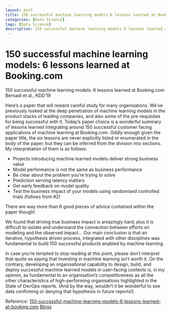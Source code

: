 ```yaml
---
layout: post
title: 150 successful machine learning models 6 lessons learned at Booking.com
categories: [Data Science]
tags: [Data Science]
description: 150 successful machine learning models 6 lessons learned at Booking.com
---
```


# 150 successful machine learning models: 6 lessons learned at Booking.com

150 successful machine learning models: 6 lessons learned at Booking.com Bernadi et al., KDD’19

Here’s a paper that will reward careful study for many organisations. We’ve previously looked at the deep penetration of machine learning models in the product stacks of leading companies, and also some of the pre-requisites for being successful with it. Today’s paper choice is a wonderful summary of lessons learned integrating around 150 successful customer facing applications of machine learning at Booking.com. Oddly enough given the paper title, the six lessons are never explicitly listed or enumerated in the body of the paper, but they can be inferred from the division into sections. My interpretation of them is as follows:

- Projects introducing machine learned models deliver strong business value
- Model performance is not the same as business performance
- Be clear about the problem you’re trying to solve
- Prediction serving latency matters
- Get early feedback on model quality
- Test the business impact of your models using randomised controlled trials (follows from #2)

There are way more than 6 good pieces of advice contained within the paper though!

We found that driving true business impact is amazingly hard, plus it is difficult to isolate and understand the connection between efforts on modeling and the observed impact… Our main conclusion is that an iterative, hypothesis driven process, integrated with other disciplines was fundamental to build 150 successful products enabled by machine learning.

In case you’re tempted to stop reading at this point, please don’t interpret that quote as saying that investing in machine learning isn’t worth it. On the contrary, developing an organisational capability to design, build, and deploy successful machine learned models in user-facing contexts is, in my opinion, as fundamental to an organisation’s competitiveness as all the other characteristics of high-performing organisations highlighted in the State of DevOps reports. (And by the way, wouldn’t it be wonderful to see data confirming or denying that hypothesis in future reports!).

Reference:
[150-successful-machine-learning-models-6-lessons-learned-at-booking.com](https://www.kdd.org/kdd2019/accepted-papers/view/150-successful-machine-learning-models-6-lessons-learned-at-booking.com)
[Blogs](https://blog.acolyer.org/2019/10/07/150-successful-machine-learning-models/)